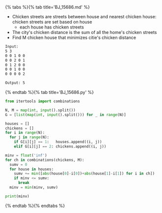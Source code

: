 {% tabs %}{% tab title='BJ_15686.md' %}

* Chicken streets are streets between house and nearest chicken house: chicken streets are set based on house
  * each house has chicken streets
* The city's chicken distance is the sum of all the home's chicken streets
* Find M chicken house that minimizes citie's chicken distance

```txt
Input:
5 3
0 0 1 0 0
0 0 2 0 1
0 1 2 0 0
0 0 1 0 0
0 0 0 0 2

Output: 5
```

{% endtab %}{% tab title='BJ_15686.py' %}

```py
from itertools import combinations

N, M = map(int, input().split())
G = [list(map(int, input().split())) for _ in range(N)]

houses = []
chickens = []
for i in range(N):
  for j in range(N):
    if G[i][j] == 1:   houses.append((i, j))
    elif G[i][j] == 2: chickens.append((i, j))

minv = float('inf')
for ch in combinations(chickens, M):
  sumv = 0
  for house in houses:
    sumv += min([abs(house[0]-i[0])+abs(house[1]-i[1]) for i in ch])
    if minv <= sumv:
      break
  minv = min(minv, sumv)

print(minv)
```

{% endtab %}{% endtabs %}
